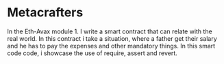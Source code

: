 # Metacrafters
In the Eth-Avax module 1. I write a smart contract that can relate with the real world.
In this contract i take a situation, where a father get their salary and he has to pay the expenses and other mandatory things. 
In this smart code code, i showcase the use of require, assert and revert. 
